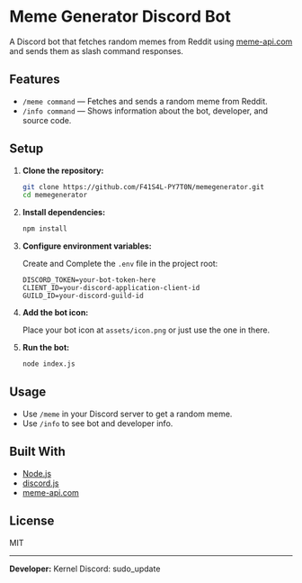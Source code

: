 # Meme Generator Discord Bot

A Discord bot that fetches random memes from Reddit using [meme-api.com](https://meme-api.com/gimme) and sends them as slash command responses.

## Features

- `/meme command` — Fetches and sends a random meme from Reddit.
- `/info command` — Shows information about the bot, developer, and source code.

## Setup

1. **Clone the repository:**
   ```bash
   git clone https://github.com/F41S4L-PY7T0N/memegenerator.git
   cd memegenerator
   ```

2. **Install dependencies:**
   ```bash
   npm install
   ```

3. **Configure environment variables:**

   Create and Complete the `.env` file in the project root:
   ```
   DISCORD_TOKEN=your-bot-token-here
   CLIENT_ID=your-discord-application-client-id
   GUILD_ID=your-discord-guild-id
   ```

4. **Add the bot icon:**

   Place your bot icon at `assets/icon.png` or just use the one in there.

5. **Run the bot:**
   ```bash
   node index.js
   ```

## Usage

- Use `/meme` in your Discord server to get a random meme.
- Use `/info` to see bot and developer info.

## Built With

- [Node.js](https://nodejs.org/)
- [discord.js](https://discord.js.org/)
- [meme-api.com](https://meme-api.com/)

## License

MIT

---
**Developer:** Kernel Discord: sudo_update
